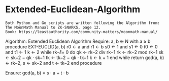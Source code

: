 # Extended-Euclidean-Algorithm

	Both Python and Go scripts are written following the Algorithm from: The MoonMath Manual to ZK-SNARKS, page 12.
	Book: https://leastauthority.com/community-matters/moonmath-manual/

Algorithm: Extended Euclidean Algorithm
Require: a, b ∈ N with a ≥ b
	procedure EXT-EUCLID(a, b)
		r0 ← a and r1 ← b
		s0 ← 1 and s1 ← 0
		t0 ← 0 and t1 ← 1
		k ← 2
		while rk−1̸= 0 do
			qk ← rk−2 div rk−1
			rk ← rk−2 mod rk−1
			sk ← sk−2 − qk · sk−1
			tk ← tk−2 − qk · tk−1
			k ← k + 1
		end while
		return gcd(a, b) ← rk−2, s ← sk−2 and t ← tk−2
	end procedure

Ensure: gcd(a, b) = s · a + t · b
